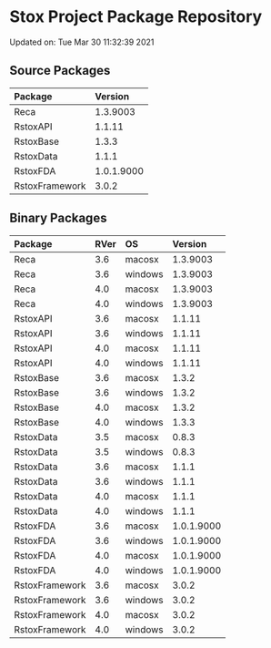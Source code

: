 # Stox Project Package Repository


Updated on: Tue Mar 30 11:32:39 2021
## Source Packages

|Package        |Version    |
|:--------------|:----------|
|Reca           |1.3.9003   |
|RstoxAPI       |1.1.11     |
|RstoxBase      |1.3.3      |
|RstoxData      |1.1.1      |
|RstoxFDA       |1.0.1.9000 |
|RstoxFramework |3.0.2      |

## Binary Packages

|Package        |RVer |OS      |Version    |
|:--------------|:----|:-------|:----------|
|Reca           |3.6  |macosx  |1.3.9003   |
|Reca           |3.6  |windows |1.3.9003   |
|Reca           |4.0  |macosx  |1.3.9003   |
|Reca           |4.0  |windows |1.3.9003   |
|RstoxAPI       |3.6  |macosx  |1.1.11     |
|RstoxAPI       |3.6  |windows |1.1.11     |
|RstoxAPI       |4.0  |macosx  |1.1.11     |
|RstoxAPI       |4.0  |windows |1.1.11     |
|RstoxBase      |3.6  |macosx  |1.3.2      |
|RstoxBase      |3.6  |windows |1.3.2      |
|RstoxBase      |4.0  |macosx  |1.3.2      |
|RstoxBase      |4.0  |windows |1.3.3      |
|RstoxData      |3.5  |macosx  |0.8.3      |
|RstoxData      |3.5  |windows |0.8.3      |
|RstoxData      |3.6  |macosx  |1.1.1      |
|RstoxData      |3.6  |windows |1.1.1      |
|RstoxData      |4.0  |macosx  |1.1.1      |
|RstoxData      |4.0  |windows |1.1.1      |
|RstoxFDA       |3.6  |macosx  |1.0.1.9000 |
|RstoxFDA       |3.6  |windows |1.0.1.9000 |
|RstoxFDA       |4.0  |macosx  |1.0.1.9000 |
|RstoxFDA       |4.0  |windows |1.0.1.9000 |
|RstoxFramework |3.6  |macosx  |3.0.2      |
|RstoxFramework |3.6  |windows |3.0.2      |
|RstoxFramework |4.0  |macosx  |3.0.2      |
|RstoxFramework |4.0  |windows |3.0.2      |
